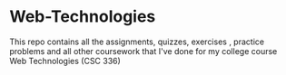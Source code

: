 # Web-Technologies
This repo contains all the assignments, quizzes, exercises , practice problems and all other coursework that I've done for my college course Web Technologies (CSC 336)
